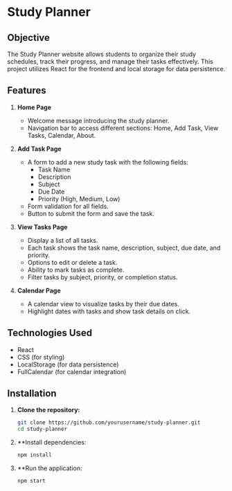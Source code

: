 # Study Planner

## Objective

The Study Planner website allows students to organize their study schedules, track their progress, and manage their tasks effectively. This project utilizes React for the frontend and local storage for data persistence.

## Features

1. **Home Page**
   - Welcome message introducing the study planner.
   - Navigation bar to access different sections: Home, Add Task, View Tasks, Calendar, About.

2. **Add Task Page**
   - A form to add a new study task with the following fields:
     - Task Name
     - Description
     - Subject
     - Due Date
     - Priority (High, Medium, Low)
   - Form validation for all fields.
   - Button to submit the form and save the task.

3. **View Tasks Page**
   - Display a list of all tasks.
   - Each task shows the task name, description, subject, due date, and priority.
   - Options to edit or delete a task.
   - Ability to mark tasks as complete.
   - Filter tasks by subject, priority, or completion status.

4. **Calendar Page**
   - A calendar view to visualize tasks by their due dates.
   - Highlight dates with tasks and show task details on click.

## Technologies Used

- React
- CSS (for styling)
- LocalStorage (for data persistence)
- FullCalendar (for calendar integration)

## Installation

1. **Clone the repository:**

   ```bash
   git clone https://github.com/yourusername/study-planner.git
   cd study-planner
   ```
2. **Install dependencies:
   ```bash
   npm install
   ```
3. **Run the application:
   ```bash
   npm start
   ```
